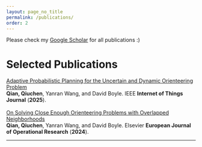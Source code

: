 ```yaml
---
layout: page_no_title
permalink: /publications/
order: 2
---
```


Please check my [Google Scholar](https://scholar.google.com/citations?hl=en&user=5V9Bd6sAAAAJ) for all publications :)

# Selected Publications

[Adaptive Probabilistic Planning for the Uncertain and Dynamic Orienteering Problem](https://ieeexplore-ieee-org.iclibezp1.cc.ic.ac.uk/abstract/document/10824836)\
**Qian, Qiuchen**, Yanran Wang, and David Boyle. IEEE **Internet of Things Journal** (**2025**).
\
\
[On Solving Close Enough Orienteering Problems with Overlapped Neighborhoods](https://www.sciencedirect.com/science/article/pii/S0377221724003916)\
**Qian, Qiuchen**, Yanran Wang, and David Boyle. Elsevier **European Journal of Operational Research** (**2024**).

--- 
